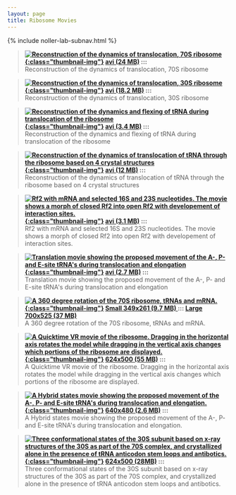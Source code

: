 ```yaml
---
layout: page
title: Ribosome Movies
---
```


{% include noller-lab-subnav.html %} 


> **[![Reconstruction of the dynamics of translocation, 70S ribosome](http://rna.ucsc.edu/rnacenter/images/scrsh70s.png){:class="thumbnail-img"}](http://rna.ucsc.edu/rnacenter/movies/ar70s.avi) [avi (24 MB)](http://rna.ucsc.edu/rnacenter/movies/ar70s.avi)  :::**<br/>
Reconstruction of the dynamics of translocation, 70S ribosome

> **[![Reconstruction of the dynamics of translocation, 30S ribosome](http://rna.ucsc.edu/rnacenter/images/scrsh30s.png){:class="thumbnail-img"}](http://rna.ucsc.edu/rnacenter/movies/apr30s4.avi) [avi (18.2 MB)](http://rna.ucsc.edu/rnacenter/movies/apr30s4.avi)  :::**<br/>
Reconstruction of the dynamics of translocation, 30S ribosome

> **[![Reconstruction of the dynamics and flexing of tRNA during translocation of the ribosome](http://rna.ucsc.edu/rnacenter/images/trnaflexa.png){:class="thumbnail-img"}](http://rna.ucsc.edu/rnacenter/movies/trnaflexapr.avi) [avi (3.4 MB)](http://rna.ucsc.edu/rnacenter/movies/trnaflexapr.avi) :::**<br/>
Reconstruction of the dynamics and flexing of tRNA during translocation of the ribosome

> **[![Reconstruction of the dynamics of translocation of tRNA through the ribosome based on 4 crystal structures](http://rna.ucsc.edu/rnacenter/images/tRNA_transmov.png){:class="thumbnail-img"}](http://rna.ucsc.edu/rnacenter/movies/tRNA_translocation.avi) [avi (12 MB)](http://rna.ucsc.edu/rnacenter/movies/tRNA_translocation.avi) :::**<br/>
Reconstruction of the dynamics of translocation of tRNA through the ribosome based on 4 crystal structures

> **[![Rf2 with mRNA and selected 16S and 23S nucleotides. The movie shows a morph of closed Rf2 into open Rf2 with developement of interaction sites.](http://rna.ucsc.edu/rnacenter/images/rf2wint.png){:class="thumbnail-img"}](http://rna.ucsc.edu/rnacenter/movies/rf2wint.avi) [avi (3.1 MB)](http://rna.ucsc.edu/rnacenter/movies/rf2wint.avi) :::**<br/>
Rf2 with mRNA and selected 16S and 23S nucleotides. The movie shows a morph of closed Rf2 into open Rf2 with developement of interaction sites.

> **[![Translation movie showing the proposed movement of the A-, P- and E-site tRNA's during translocation and elongation](http://rna.ucsc.edu/rnacenter/images/Tran3.png){:class="thumbnail-img"}](http://rna.ucsc.edu/rnacenter/movies/Translation3.avi) [avi (2.7 MB)](http://rna.ucsc.edu/rnacenter/movies/Translation3.avi) :::**<br/>
Translation movie showing the proposed movement of the A-, P- and E-site tRNA's during translocation and elongation 

> **[![A 360 degree rotation of the 70S ribosome, tRNAs and mRNA.](http://rna.ucsc.edu/rnacenter/images/70s_movie.jpg){:class="thumbnail-img"}](http://rna.ucsc.edu/rnacenter/movies/70s_sm.avi) [Small 349x261 (9.7 MB) ](http://rna.ucsc.edu/rnacenter/movies/70s_sm.avi) ::: [Large 700x525 (37 MB)](http://rna.ucsc.edu/rnacenter/movies/70s.avi)**<br/>
A 360 degree rotation of the 70S ribosome, tRNAs and mRNA. 

> **[![A Quicktime VR movie of the ribosome. Dragging in the horizontal axis rotates the model while dragging in the vertical axis changes which portions of the ribosome are displayed.](http://rna.ucsc.edu/rnacenter/images/quicktime_vr.jpg){:class="thumbnail-img"}](http://rna.ucsc.edu/rnacenter/movies/70s_vr.avi) [624x500 (55 MB)](http://rna.ucsc.edu/rnacenter/movies/70s_vr.avi) :::**<br/>
A Quicktime VR movie of the ribosome. Dragging in the horizontal axis rotates the model while dragging in the vertical axis changes which portions of the ribosome are displayed.

> **[![A Hybrid states movie showing the proposed movement of the A-, P- and E-site tRNA's during translocation and elongation.](http://rna.ucsc.edu/rnacenter/images/hybrid_states.jpg){:class="thumbnail-img"}](http://rna.ucsc.edu/rnacenter/movies/hybrid.avi) [640x480 (2.6 MB)](http://rna.ucsc.edu/rnacenter/movies/hybrid.avi) :::**<br/>
A Hybrid states movie showing the proposed movement of the A-, P- and E-site tRNA's during translocation and elongation.


> **[![Three conformational states of the 30S subunit based on x-ray structures of the 30S as part of the 70S complex, and crystallized alone in the presence of tRNA anticodon stem loops and antibotics.](http://rna.ucsc.edu/rnacenter/images/30s_states.jpg){:class="thumbnail-img"}](http://rna.ucsc.edu/rnacenter/movies/30s_states.avi) [624x500 (28MB)](http://rna.ucsc.edu/rnacenter/movies/30s_states.avi) :::**<br/>
Three conformational states of the 30S subunit based on x-ray structures of the 30S as part of the 70S complex, and crystallized alone in the presence of tRNA anticodon stem loops and antibotics.



